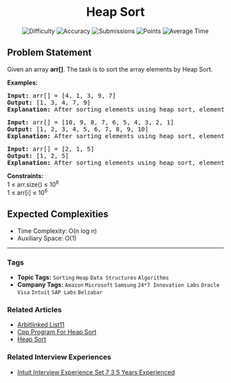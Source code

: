 <h1 align="center">Heap Sort</h1>

<p align="center">
  <img alt="Difficulty" title="Difficulty" src="https://custom-icon-badges.demolab.com/badge/Difficulty: Medium-1F222E?style=for-the-badge&logoColor=white&logo=fire"/>
  <img alt="Accuracy" title="Accuracy" src="https://custom-icon-badges.demolab.com/badge/Accuracy: 53.06%25-1F222E?style=for-the-badge&logoColor=white&logo=target"/>
  <img alt="Submissions" title="Submissions" src="https://custom-icon-badges.demolab.com/badge/Submissions: 125K+-1F222E?style=for-the-badge&logoColor=white&logo=repo"/>
  <img alt="Points" title="Points" src="https://custom-icon-badges.demolab.com/badge/Points: 4-1F222E?style=for-the-badge&logoColor=white&logo=award"/>
  <img alt="Average Time" title="Average Time" src="https://custom-icon-badges.demolab.com/badge/Average%20Time: 20m-1F222E?style=for-the-badge&logoColor=white&logo=clock"/>
</p>

## Problem Statement

Given an array <b>arr[]</b>. The task is to sort the array elements by Heap Sort.

<b>Examples:</b>

<pre><b>Input: </b>arr[] = [4, 1, 3, 9, 7]
<b>Output: </b>[1, 3, 4, 7, 9]<b>
Explanation: </b>After sorting elements using heap sort, elements will be in order as 1, 3, 4, 7, 9.
</pre>

<pre><b>Input: </b>arr[] = [10, 9, 8, 7, 6, 5, 4, 3, 2, 1]
<b>Output: </b>[1, 2, 3, 4, 5, 6, 7, 8, 9, 10]<b>
Explanation: </b>After sorting elements using heap sort, elements will be in order as 1, 2, 3, 4, 5, 6, 7, 8, 9, 10.<br></pre>

<pre><b>Input: </b>arr[] = [2, 1, 5]
<b>Output: </b>[1, 2, 5]<b>
Explanation: </b>After sorting elements using heap sort, elements will be in order as 1, 2, 5.</pre>

<b>Constraints:</b><br>1 ≤ arr.size() ≤ 10<sup>6</sup><br>1 ≤ arr[i] ≤ 10<sup>6</sup>

## Expected Complexities
- Time Complexity: O(n log n)
- Auxiliary Space: O(1)

<hr>

### Tags
- **Topic Tags:** `Sorting` `Heap` `Data Structures` `Algorithms`
- **Company Tags:** `Amazon` `Microsoft` `Samsung` `24*7 Innovation Labs` `Oracle` `Visa` `Intuit` `SAP Labs` `Belzabar`

### Related Articles
- [Arbitlinked List11](https://www.geeksforgeeks.org/arbitlinked-list11/)
- [Cpp Program For Heap Sort](https://www.geeksforgeeks.org/cpp-program-for-heap-sort/)
- [Heap Sort](https://www.geeksforgeeks.org/heap-sort/)

### Related Interview Experiences
- [Intuit Interview Experience Set 7 3 5 Years Experienced](https://www.geeksforgeeks.org/intuit-interview-experience-set-7-3-5-years-experienced/)
